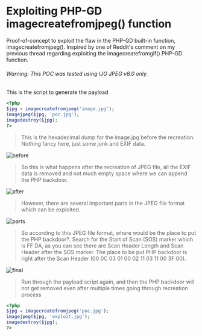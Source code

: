 # Exploiting PHP-GD imagecreatefromjpeg() function
Proof-of-concept to exploit the flaw in the PHP-GD built-in function, imagecreatefromjpeg(). Inspired by one of Reddit's comment on my previous thread regarding exploiting the imagecreatefromgif() PHP-GD function.

###### Warning: This POC was tested using IJG JPEG v8.0 only.

This is the script to generate the payload

```PHP
<?php
$jpg = imagecreatefromjpeg('image.jpg');
imagejpeg($jpg, 'poc.jpg');
imagedestroy($jpg);
?>
```
>This is the hexadecimal dump for the image.jpg before the recreation. Nothing fancy here, just some junk and EXIF data.

![before](http://i.imgur.com/xPcyO6l.png "Before Recreation")

>So this is what happens after the recreation of JPEG file, all the EXIF data is removed and not much empty space where we can append the PHP backdoor. 

![after](http://i.imgur.com/ASiY6d8.png "After Recreation")

>However, there are several important parts in the JPEG file format which can be exploited.

![parts](http://i.imgur.com/il5fhAa.jpg "JPEG parts")

>So according to this JPEG file format, where would be the place to put the PHP backdoor?. Search for the Start of Scan (SOS) marker which is FF DA, as you can see there are Scan Header Length and Scan Header after the SOS marker. The place to be put PHP backdoor is right after the Scan Header (00  0C 03 01 00 02 11 03 11  00 3F 00).

![final](http://i.imgur.com/XjdniZ5.png "PHP backdoor")

>Run through the payload script again, and then the PHP backdoor will not get removed even after multiple times going through recreation process

```PHP
<?php
$jpg = imagecreatefromjpeg('poc.jpg');
imagejpeg($jpg, 'exploit.jpg');
imagedestroy($jpg);
?>
```
